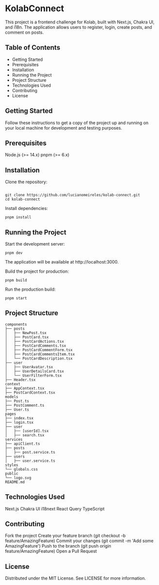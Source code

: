 # KolabConnect

This project is a frontend challenge for Kolab, built with Next.js, Chakra UI,
and i18n. The application allows users to register, login, create posts, and
comment on posts.

## Table of Contents

- Getting Started
- Prerequisites
- Installation
- Running the Project
- Project Structure
- Technologies Used
- Contributing
- License

## Getting Started

Follow these instructions to get a copy of the project up and running on your
local machine for development and testing purposes.

## Prerequisites

Node.js (>= 14.x) pnpm (>= 6.x)

## Installation

Clone the repository:

```

git clone https://github.com/lucianomeireles/kolab-connect.git
cd kolab-connect
```

Install dependencies:

```
pnpm install
```

## Running the Project

Start the development server:

```
pnpm dev
```

The application will be available at http://localhost:3000.

Build the project for production:

```
pnpm build
```

Run the production build:

```
pnpm start
```

## Project Structure

```
components
├── posts
│   ├── NewPost.tsx
│   ├── PostCard.tsx
│   ├── PostCardActions.tsx
│   ├── PostCardComments.tsx
│   ├── PostCardCommentForm.tsx
│   ├── PostCardCommentsItem.tsx
│   └── PostCardDescription.tsx
├── user
│   ├── UserAvatar.tsx
│   ├── UserDetailsCard.tsx
│   └── UserFilterForm.tsx
├── Header.tsx
context
├── AppContext.tsx
├── PostCardContext.tsx
models
├── Post.ts
├── PostComment.ts
├── User.ts
pages
├── index.tsx
├── login.tsx
├── user
│   ├── [userId].tsx
│   ├── search.tsx
services
├── apiClient.ts
├── posts
│   ├── post.service.ts
├── users
│   ├── user.service.ts
styles
└── globals.css
public
└── logo.svg
README.md
```

## Technologies Used

Next.js Chakra UI i18next React Query TypeScript

## Contributing

Fork the project Create your feature branch (git checkout -b
feature/AmazingFeature) Commit your changes (git commit -m 'Add some
AmazingFeature') Push to the branch (git push origin feature/AmazingFeature)
Open a Pull Request

## License

Distributed under the MIT License. See LICENSE for more information.
